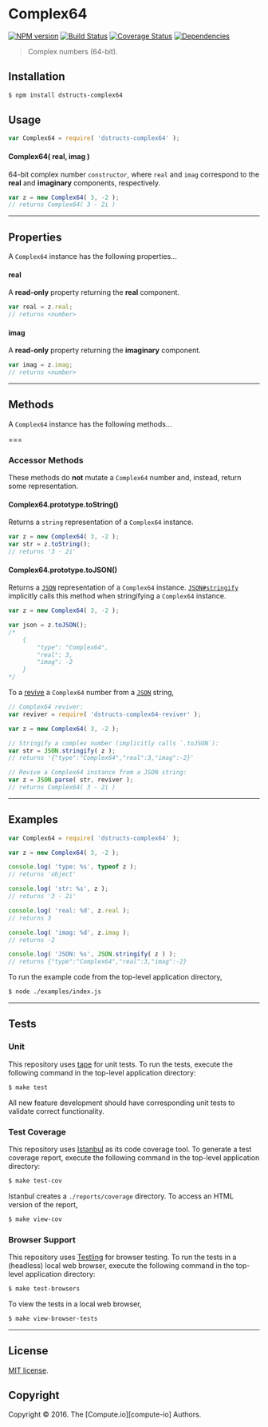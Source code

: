 Complex64
===
[![NPM version][npm-image]][npm-url] [![Build Status][build-image]][build-url] [![Coverage Status][coverage-image]][coverage-url] [![Dependencies][dependencies-image]][dependencies-url]

> Complex numbers (64-bit).


## Installation

``` bash
$ npm install dstructs-complex64
```


## Usage

``` javascript
var Complex64 = require( 'dstructs-complex64' );
```

#### Complex64( real, imag )

64-bit complex number `constructor`, where `real` and `imag` correspond to the __real__ and __imaginary__ components, respectively.

``` javascript
var z = new Complex64( 3, -2 );
// returns Complex64( 3 - 2i )
```

---
## Properties

A `Complex64` instance has the following properties...

<a name="complex64-real" class="read-only-property"></a>
#### real

A __read-only__ property returning the __real__ component.

``` javascript
var real = z.real;
// returns <number>
```


<a name="complex64-imag" class="read-only-property"></a>
#### imag

A __read-only__ property returning the __imaginary__ component.

``` javascript
var imag = z.imag;
// returns <number>
```


---
## Methods

A `Complex64` instance has the following methods...

===
### Accessor Methods

These methods do **not** mutate a `Complex64` number and, instead, return some representation.

<a name="complex64-tostring"></a>
#### Complex64.prototype.toString()

Returns a `string` representation of a `Complex64` instance. 

``` javascript
var z = new Complex64( 3, -2 );
var str = z.toString();
// returns '3 - 2i'
```


<a name="complex64-tojson"></a>
#### Complex64.prototype.toJSON()

Returns a [`JSON`][json] representation of a `Complex64` instance. [`JSON#stringify`][json-stringify] implicitly calls this method when stringifying a `Complex64` instance.

``` javascript
var z = new Complex64( 3, -2 );

var json = z.toJSON();
/*
	{
		"type": "Complex64",
		"real": 3,
		"imag": -2
	}
*/
```

To a [revive][json-parse] a `Complex64` number from a [`JSON`][json] string,

``` javascript
// Complex64 reviver:
var reviver = require( 'dstructs-complex64-reviver' );

var z = new Complex64( 3, -2 );

// Stringify a complex number (implicitly calls `.toJSON`):
var str = JSON.stringify( z );
// returns '{"type":"Complex64","real":3,"imag":-2}'

// Revive a Complex64 instance from a JSON string:
var z = JSON.parse( str, reviver );
// returns Complex64( 3 - 2i )
```


---
## Examples

``` javascript
var Complex64 = require( 'dstructs-complex64' );

var z = new Complex64( 3, -2 );

console.log( 'type: %s', typeof z );
// returns 'object'

console.log( 'str: %s', z );
// returns '3 - 2i'

console.log( 'real: %d', z.real );
// returns 3

console.log( 'imag: %d', z.imag );
// returns -2

console.log( 'JSON: %s', JSON.stringify( z ) );
// returns {"type":"Complex64","real":3,"imag":-2}
```

To run the example code from the top-level application directory,

``` bash
$ node ./examples/index.js
```


---
## Tests

### Unit

This repository uses [tape][tape] for unit tests. To run the tests, execute the following command in the top-level application directory:

``` bash
$ make test
```

All new feature development should have corresponding unit tests to validate correct functionality.


### Test Coverage

This repository uses [Istanbul][istanbul] as its code coverage tool. To generate a test coverage report, execute the following command in the top-level application directory:

``` bash
$ make test-cov
```

Istanbul creates a `./reports/coverage` directory. To access an HTML version of the report,

``` bash
$ make view-cov
```


### Browser Support

This repository uses [Testling][testling] for browser testing. To run the tests in a (headless) local web browser, execute the following command in the top-level application directory:

``` bash
$ make test-browsers
```

To view the tests in a local web browser,

``` bash
$ make view-browser-tests
```

<!-- [![browser support][browsers-image]][browsers-url] -->


---
## License

[MIT license](http://opensource.org/licenses/MIT).


## Copyright

Copyright &copy; 2016. The [Compute.io][compute-io] Authors.


[npm-image]: http://img.shields.io/npm/v/dstructs-complex64.svg
[npm-url]: https://npmjs.org/package/dstructs-complex64

[build-image]: http://img.shields.io/travis/dstructs/complex64/master.svg
[build-url]: https://travis-ci.org/dstructs/complex64

[coverage-image]: https://img.shields.io/codecov/c/github/dstructs/complex64/master.svg
[coverage-url]: https://codecov.io/github/dstructs/complex64?branch=master

[dependencies-image]: http://img.shields.io/david/dstructs/complex64.svg
[dependencies-url]: https://david-dm.org/dstructs/complex64

[dev-dependencies-image]: http://img.shields.io/david/dev/dstructs/complex64.svg
[dev-dependencies-url]: https://david-dm.org/dev/dstructs/complex64

[github-issues-image]: http://img.shields.io/github/issues/dstructs/complex64.svg
[github-issues-url]: https://github.com/dstructs/complex64/issues

[tape]: https://github.com/substack/tape
[istanbul]: https://github.com/gotwarlost/istanbul
[testling]: https://ci.testling.com

[json]: http://www.json.org/
[json-stringify]: https://developer.mozilla.org/en-US/docs/Web/JavaScript/Reference/Global_Objects/JSON/stringify
[json-parse]: https://developer.mozilla.org/en-US/docs/Web/JavaScript/Reference/Global_Objects/JSON/parse
